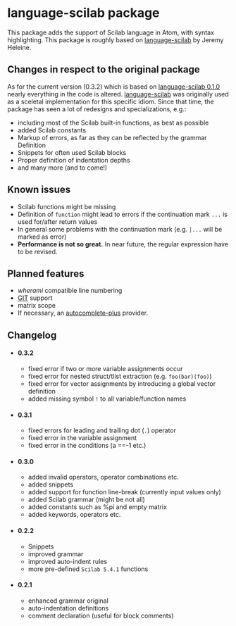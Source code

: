 # language-scilab package

This package adds the support of Scilab language in Atom, with syntax highlighting.
This package is roughly based on [language-scilab](https://atom.io/packages/language-scilab) by Jeremy Heleine.

## Changes in respect to the original package
As for the current version (0.3.2) which is based on [language-scilab 0.1.0](https://github.com/JeremyHeleine/language-scilab/tree/f68888450e46ce23e1f8847b85cef49a31bf96fb) nearly everything in the code is altered. [language-scilab](https://atom.io/packages/language-scilab) was originally used as a sceletal implementation for this specific idiom. Since that time, the package has seen a lot of redesigns and specializations, e.g.:

   - including most of the Scilab built-in functions, as best as possible
   - added Scilab constants
   - Markup of errors, as far as they can be reflected by the grammar Definition
   - Snippets for often used Scilab blocks
   - Proper definition of indentation depths
   - and many more (and to come!)

## Known issues
   - Scilab functions might be missing
   - Definition of <code>function</code> might lead to errors if the continuation mark <code>...</code> is used for/after return values
   - In general some problems with the continuation mark (e.g. <code>|...</code> will be marked as error)
   - __Performance is not so great.__ In near future, the regular expression have to be revised.

## Planned features
   - *wherami* compatible line numbering
   - [GIT](https://git-scm.com/) support
   - matrix scope
   - If necessary, an [autocomplete-plus]() provider.

## Changelog
   - #### 0.3.2
      - fixed error if two or more variable assignments occur
      - fixed error for nested struct/tlist extraction (e.g. <code>foo(bar)(foo)</code>)
      - fixed error for vector assignments by introducing a global vector definition
      - added missing symbol <code>!</code> to all variable/function names

   - #### 0.3.1
      - fixed errors for leading and trailing dot (<code>.</code>) operator
      - fixed error in the variable assignment
      - fixed error in the conditions (a ==-1 etc.)

   - #### 0.3.0
      - added invalid operators, operator combinations etc.
      - added snippets
      - added support for function line-break (currently input values only)
      - added Scilab grammar (might be not all)
      - added constants such as %pi and empty matrix
      - added keywords, operators etc.

   - #### 0.2.2
      - Snippets
      - improved grammar
      - improved auto-indent rules
      - more pre-defined `Scilab 5.4.1` functions

   - #### 0.2.1
      - enhanced grammar original
      - auto-indentation definitions
      - comment declaration (useful for block comments)
